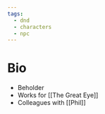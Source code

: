 ```yaml
---
tags:
  - dnd
  - characters
  - npc
---
```

# Bio
- Beholder
- Works for [[The Great Eye]]
- Colleagues with [[Phil]]